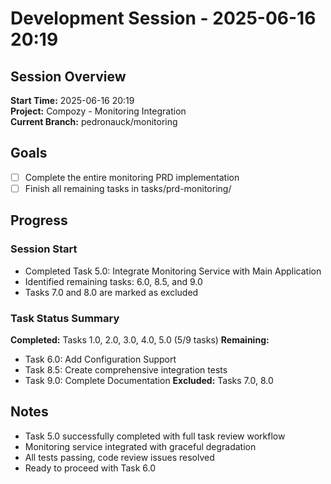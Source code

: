 # Development Session - 2025-06-16 20:19

## Session Overview

**Start Time:** 2025-06-16 20:19  
**Project:** Compozy - Monitoring Integration  
**Current Branch:** pedronauck/monitoring

## Goals

- [ ] Complete the entire monitoring PRD implementation
- [ ] Finish all remaining tasks in tasks/prd-monitoring/

## Progress

### Session Start

- Completed Task 5.0: Integrate Monitoring Service with Main Application
- Identified remaining tasks: 6.0, 8.5, and 9.0
- Tasks 7.0 and 8.0 are marked as excluded

### Task Status Summary

**Completed:** Tasks 1.0, 2.0, 3.0, 4.0, 5.0 (5/9 tasks)
**Remaining:**

- Task 6.0: Add Configuration Support
- Task 8.5: Create comprehensive integration tests
- Task 9.0: Complete Documentation
  **Excluded:** Tasks 7.0, 8.0

## Notes

- Task 5.0 successfully completed with full task review workflow
- Monitoring service integrated with graceful degradation
- All tests passing, code review issues resolved
- Ready to proceed with Task 6.0
